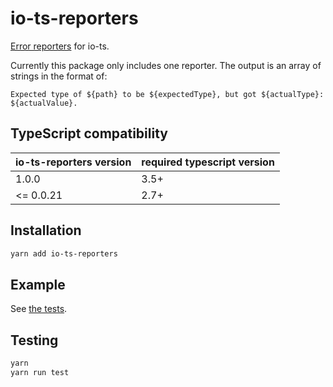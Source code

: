 # io-ts-reporters

[Error reporters](https://github.com/gcanti/io-ts#error-reporters) for io-ts.

Currently this package only includes one reporter. The output is an array of strings in the format of:

`Expected type of ${path} to be ${expectedType}, but got ${actualType}: ${actualValue}.`

## TypeScript compatibility

| io-ts-reporters version | required typescript version |
| ----------------------- | --------------------------- |
| 1.0.0                   | 3.5+                        |
| <= 0.0.21               | 2.7+                        |

## Installation

```bash
yarn add io-ts-reporters
```

## Example

See [the tests](./tests/index.test.ts).

## Testing

```bash
yarn
yarn run test
```

[io-ts]: https://github.com/gcanti/io-ts#error-reporters
